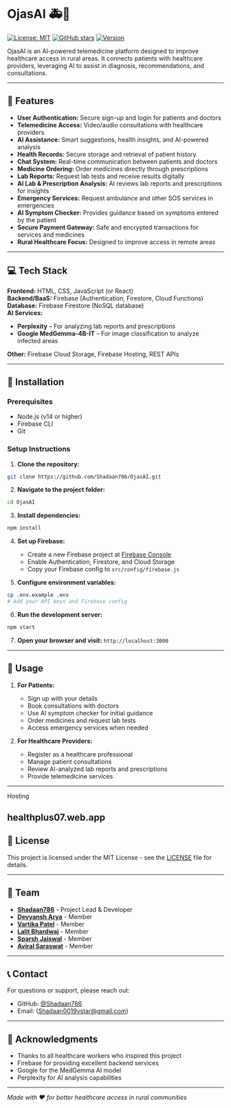 # OjasAI 🚑🤖

[![License: MIT](https://img.shields.io/badge/License-MIT-blue.svg)](LICENSE)
[![GitHub stars](https://img.shields.io/github/stars/Shadaan786/OjasAI?style=social)](https://github.com/Shadaan786/OjasAI/stargazers)
[![Version](https://img.shields.io/badge/version-1.0.0-green)](https://github.com/Shadaan786/OjasAI)

OjasAI is an AI-powered telemedicine platform designed to improve healthcare access in rural areas. It connects patients with healthcare providers, leveraging AI to assist in diagnosis, recommendations, and consultations.

---

## 🏥 Features

- **User Authentication:** Secure sign-up and login for patients and doctors  
- **Telemedicine Access:** Video/audio consultations with healthcare providers  
- **AI Assistance:** Smart suggestions, health insights, and AI-powered analysis  
- **Health Records:** Secure storage and retrieval of patient history  
- **Chat System:** Real-time communication between patients and doctors  
- **Medicine Ordering:** Order medicines directly through prescriptions  
- **Lab Reports:** Request lab tests and receive results digitally  
- **AI Lab & Prescription Analysis:** AI reviews lab reports and prescriptions for insights  
- **Emergency Services:** Request ambulance and other SOS services in emergencies  
- **AI Symptom Checker:** Provides guidance based on symptoms entered by the patient  
- **Secure Payment Gateway:** Safe and encrypted transactions for services and medicines  
- **Rural Healthcare Focus:** Designed to improve access in remote areas

---

## 💻 Tech Stack

**Frontend:** HTML, CSS, JavaScript (or React)  
**Backend/BaaS:** Firebase (Authentication, Firestore, Cloud Functions)  
**Database:** Firebase Firestore (NoSQL database)  
**AI Services:**  
- **Perplexity** – For analyzing lab reports and prescriptions  
- **Google MedGemma-4B-IT** – For image classification to analyze infected areas  

**Other:** Firebase Cloud Storage, Firebase Hosting, REST APIs

---

## 🚀 Installation

### Prerequisites
- Node.js (v14 or higher)
- Firebase CLI
- Git

### Setup Instructions

1. **Clone the repository:**
```bash
git clone https://github.com/Shadaan786/OjasAI.git
```

2. **Navigate to the project folder:**
```bash
cd OjasAI
```

3. **Install dependencies:**
```bash
npm install
```

4. **Set up Firebase:**
   - Create a new Firebase project at [Firebase Console](https://console.firebase.google.com/)
   - Enable Authentication, Firestore, and Cloud Storage
   - Copy your Firebase config to `src/config/firebase.js`

5. **Configure environment variables:**
```bash
cp .env.example .env
# Add your API keys and Firebase config
```

6. **Run the development server:**
```bash
npm start
```

7. **Open your browser and visit:** `http://localhost:3000`

---

## 📱 Usage

1. **For Patients:**
   - Sign up with your details
   - Book consultations with doctors
   - Use AI symptom checker for initial guidance
   - Order medicines and request lab tests
   - Access emergency services when needed

2. **For Healthcare Providers:**
   - Register as a healthcare professional
   - Manage patient consultations
   - Review AI-analyzed lab reports and prescriptions
   - Provide telemedicine services

---

Hosting

healthplus07.web.app
---

## 📄 License

This project is licensed under the MIT License - see the [LICENSE](LICENSE) file for details.

---

## 👥 Team

- **[Shadaan786](https://github.com/Shadaan786)** - Project Lead & Developer
- **[Devyansh Arya](devyansh0044@gmail.com)** - Member
- **[Vartika Patel](vartikapatel773@gmail.com)** - Member
- **[Lalit Bhardwaj](lalitbhardwaj285@gmail.com)** - Member
- **[Sparsh Jaiswal](www.spa6055@gmail.com)** - Member
- **[Aviral Saraswat](abhisaraswattt@gmail.com)** - Member

---

## 📞 Contact

For questions or support, please reach out:
- GitHub: [@Shadaan786](https://github.com/Shadaan786)
- Email: (Shadaan0019vstar@gmail.com)

---

## 🙏 Acknowledgments

- Thanks to all healthcare workers who inspired this project
- Firebase for providing excellent backend services
- Google for the MedGemma AI model
- Perplexity for AI analysis capabilities

---

*Made with ❤️ for better healthcare access in rural communities*

